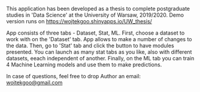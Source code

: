 This application has been developed as a thesis to complete postgraduate studies in 'Data Science' at the University of Warsaw, 2019/2020. Demo version runs on https://wojtekgoo.shinyapps.io/UW_thesis/ 

App consists of three tabs - Dataset, Stat, ML.
First, choose a dataset to work with on the 'Dataset' tab. App allows to make a number of changes to the data.
Then, go to 'Stat' tab and click the button to have modules presented. You can launch as many stat tabs as you like, also with different datasets, eeach independent of another.
Finally, on the ML tab you can train 4 Machine Learning models and use them to make predictions.

In case of questions, feel free to drop Author an email: wojtekgoo@gmail.com
